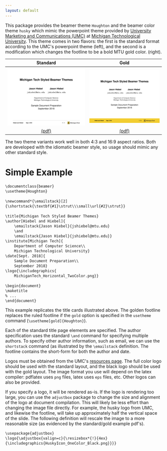 ```yaml
---
layout: default
---
```


This package provides the beamer theme `Houghton` and the beamer color theme `husky` which mimic the powerpoint theme provided by [University Marketing and Communications (UMC)](https://www.mtu.edu/umc/) at [Michigan Technological University](https://www.mtu.edu/). This theme comes in two flavors: the first is the standard format according to the UMC's powerpoint theme (left), and the second is a modification which changes the footline to be a bold MTU gold color. (right).

| Standard | Gold |
|:-:|:-:|
| ![Standard](/assets/img/mtu.present.std.front.png) | ![Gold](/assets/img/mtu.present.gold.front.png) |
| [(pdf)](https://github.com/JasonHiebel/mtu.present/blob/master/examples/standard.pdf) | [(pdf)](https://github.com/JasonHiebel/mtu.present/blob/master/examples/gold.pdf) |

The two theme variants work well in both 4:3 and 16:9 aspect ratios. Both are developed with the idiomatic beamer style, so usage should mimic any other standard style.

# Simple Example

```
\documentclass{beamer}
\usetheme{Houghton}

\newcommand*{\emailstack}[2]
{\shortstack{\textbf{#1}\strut\\\small\url{#2}\strut}}

\title{Michigan Tech Styled Beamer Themes}
\author[Hiebel and Hiebel]{
	\emailstack{Jason Hiebel}{jshiebel@mtu.edu}
	\and
	\emailstack{Jason Hiebel}{jshiebel@mtu.edu}}
\institute[Michigan Tech]{
	Department of Computer Science\\
	Michigan Technological University}
\date[Sept. 2018]{
	Sample Document Preparation\\
	September 2018}
\logo{\includegraphics{
	MichiganTech_Horizontal_TwoColor.png}}

\begin{document}
\maketitle
% ...
\end{document}
```

This example replicates the title cards illustrated above. The golden footline replaces the ruled footline if the `gold` option is specified in the `usetheme` command (`\usetheme[gold]{Houghton}`).

Each of the standard title page elements are specified. The author specification uses the standard `\and` command for specifying multiple authors. To specify other author information, such as email, we can use the `shortstack` command (as illustrated by the `\emailstack` definition. The footline contains the short-form for both the author and date.

Logos must be obtained from the UMC's [resources page](https://www.mtu.edu/umc/resources/download/index.html). The full color logo should be used with the standard layout, and the black logo should be used with the gold layout. The image format you use will depend on the latex compiler: pdflatex uses `png` files, latex uses `eps` files, etc. Other logos can also be provided.

If you specify a logo, it will be rendered as-is. If the logo is rendering too large, you can use the `adjustbox` package to change the size and alignment of the logo at document compilation. This will likely be less effort than changing the image file directly. For example, the husky logo from UMC, and likewise the footline, will take up approximately half the vertical space of the slide. The following definition will rescale the image to a more reasonable size (as evidenced by the standard/gold example pdf's).

```
\usepackage{adjustbox}
\logo{\adjustbox{valign=c}{\resizebox*{!}{4ex}{\includegraphics{HuskyIcon_OneColor_Black.png}}}}
```
